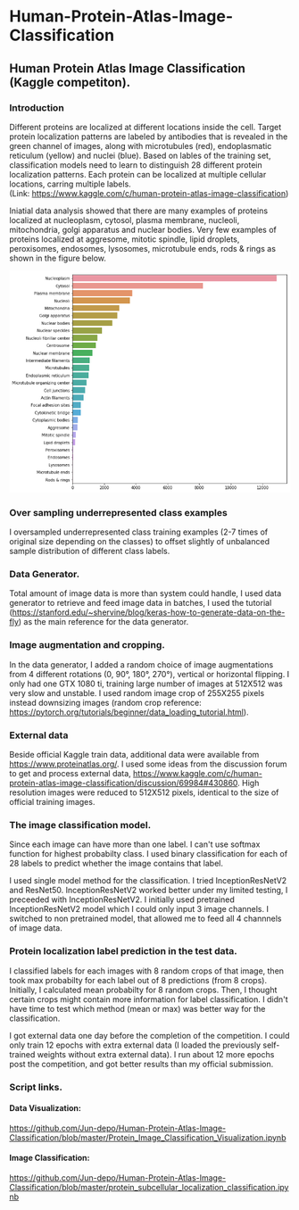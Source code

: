 # Human-Protein-Atlas-Image-Classification
## Human Protein Atlas Image Classification (Kaggle competiton).

### Introduction

  Different proteins are localized at different locations inside the cell. Target protein localization patterns are labeled by antibodies that is revealed in the green channel of images, along with microtubules (red), endoplasmatic reticulum (yellow) and nuclei (blue).  Based on lables of the training set, classification models need to learn to distinguish 28 different protein localization patterns.  Each protein can be localized at multiple cellular locations, carring multiple labels.  
 (Link:  https://www.kaggle.com/c/human-protein-atlas-image-classification)
 
  Iniatial data analysis showed that there are many examples of proteins localized at nucleoplasm, cytosol, plasma membrane, nucleoli, mitochondria, golgi apparatus and nuclear bodies.  Very few examples of proteins localized at aggresome,         mitotic spindle, lipid droplets, peroxisomes, endosomes, lysosomes, microtubule ends, rods & rings as shown in the figure below. 
  
![alt text](https://github.com/Jun-depo/Human-Protein-Atlas-Image-Classification/blob/master/count1.png)

### Over sampling underrepresented class examples
I oversampled underrepresented class training examples (2-7 times of original size depending on the classes) to offset slightly of unbalanced sample distribution of different class labels. 

### Data Generator.

Total amount of image data is more than system could handle, I used data generator to retrieve and feed image data in batches, I used the tutorial (https://stanford.edu/~shervine/blog/keras-how-to-generate-data-on-the-fly) as the main reference for the data generator.   

### Image augmentation and cropping.

In the data generator, I added a random choice of image augmentations from 4 different rotations (0, 90°, 180°, 270°), vertical or horizontal flipping. I only had one GTX 1080 ti, training large number of images at 512X512 was very slow and unstable. I used random image crop of 255X255 pixels instead downsizing images (random crop reference: https://pytorch.org/tutorials/beginner/data_loading_tutorial.html). 

### External data

Beside official Kaggle train data, additional data were available from https://www.proteinatlas.org/. I used some ideas from the discussion forum to get and process external data,  https://www.kaggle.com/c/human-protein-atlas-image-classification/discussion/69984#430860.  High resolution images were reduced to 512X512 pixels, identical to the size of official training images. 

### The image classification model. 

Since each image can have more than one label.  I can't use softmax function for highest probabilty class.  I used binary classification for each of 28 labels to predict whether the image contains that label.

I used single model method for the classification.  I tried InceptionResNetV2 and ResNet50. InceptionResNetV2 worked better under my limited testing, I preceeded with InceptionResNetV2. I initially used pretrained InceptionResNetV2 model which I could only input 3 image channels. I switched to non pretrained model, that allowed me to feed all 4 channnels of image data. 

### Protein localization label prediction in the test data.

I classified labels for each images with 8 random crops of that image, then took max probabilty for each label out of 8 predictions (from 8 crops). Initially, I calculated mean probabilty for 8 random crops.  Then, I thought certain crops might contain more information for label classification. I didn't have time to test which method (mean or max) was better way for the classification.  

I got external data one day before the completion of the competition.  I could only train 12 epochs with extra external data (I loaded the previously self-trained weights without extra external data). I run about 12 more epochs post the competition, and got better results than my official submission.   

### Script links.
#### Data Visualization:  
https://github.com/Jun-depo/Human-Protein-Atlas-Image-Classification/blob/master/Protein_Image_Classification_Visualization.ipynb
#### Image Classification:
https://github.com/Jun-depo/Human-Protein-Atlas-Image-Classification/blob/master/protein_subcellular_localization_classification.ipynb
